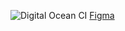 ![Digital Ocean CI](https://github.com/OlgaGrishchenko/AgileDreamers/actions/workflows/digitalocean-ci.yml/badge.svg)
[Figma](https://www.figma.com/file/JEh0Ug6W3wa2bOpO7OtQW1/Agile-Dreamers?type=design&node-id=0-1&t=WNzMHhBfDd2Fltrq-0)
